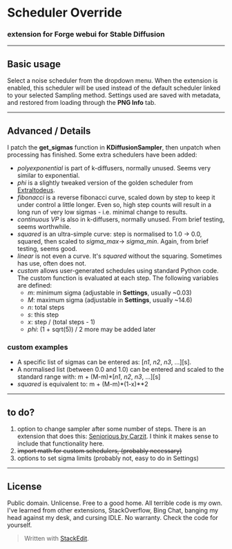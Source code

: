﻿# Scheduler Override #
### extension for Forge webui for Stable Diffusion ###
---
## Basic usage ##
Select a noise scheduler from the dropdown menu. When the extension is enabled, this scheduler will be used instead of the default scheduler linked to your selected Sampling method.
Settings used are saved with metadata, and restored from loading through the **PNG Info** tab.

---
## Advanced / Details ##
I patch the **get_sigmas** function in **KDiffusionSampler**, then unpatch when processing has finished.
Some extra schedulers have been added:
* *polyexponential* is part of k-diffusers, normally unused. Seems very similar to exponential.
* *phi* is a slightly tweaked version of the golden scheduler from [Extraltodeus](https://github.com/Extraltodeus/sigmas_tools_and_the_golden_scheduler).
* *fibonacci* is a reverse fibonacci curve, scaled down by step to keep it under control a little longer. Even so, high step counts will result in a long run of very low sigmas - i.e. minimal change to results.
* *continuous VP* is also in k-diffusers, normally unused. From brief testing, seems worthwhile.
* *squared* is an ultra-simple curve: step is normalised to 1.0 -> 0.0, squared, then scaled to *sigma_max*-> *sigma_min*. Again, from brief testing, seems good.
* *linear* is not even a curve. It's *squared* without the squaring. Sometimes has use, often does not.
* *custom* allows user-generated schedules using standard Python code. The custom function is evaluated at each step. The following variables are defined:
	* *m*: minimum sigma (adjustable in **Settings**, usually ~0.03)
	* *M*: maximum sigma (adjustable in **Settings**, usually ~14.6)
	* *n*: total steps
	* *s*: this step
	* *x*: step / (total steps - 1)
	* *phi*: (1 + sqrt(5)) / 2
	more may be added later
### custom examples ###
* A specific list of sigmas can be entered as: [*n1*, *n2*, *n3*, ...][s].
* A normalised list (between 0.0 and 1.0) can be entered and scaled to the standard range with: m + (M-m)*[*n1*, *n2*, *n3*, ...][s]
* *squared* is equivalent to: m + (M-m)*(1-x)**2
	
---
## to do? ##
1. option to change sampler after some number of steps. There is an extension that does this: [Seniorious by Carzit](https://github.com/Carzit/sd-webui-samplers-scheduler). I think it makes sense to include that functionality here.
2. ~~import math for custom schedulers, (probably necessary)~~
3. options to set sigma limits (probably not, easy to do in Settings)


---
## License ##
Public domain. Unlicense. Free to a good home.
All terrible code is my own. I've learned from other extensions, StackOverflow, Bing Chat, banging my head against my desk, and cursing IDLE. No warranty. Check the code for yourself.

> Written with [StackEdit](https://stackedit.io/).

